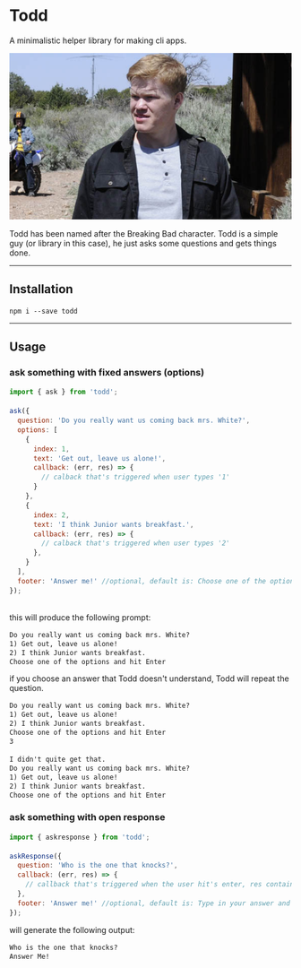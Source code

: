 # Todd

A minimalistic helper library for making cli apps.

![alt text](https://github.com/AttilaGal/todd/raw/master/todd.jpg "Todd picture")


Todd has been named after the Breaking Bad character. Todd is a simple guy (or library in this case), he just asks some questions and gets things done.

---

## Installation
```
npm i --save todd
```
---

## Usage

### ask something with fixed answers (options)
```javascript
import { ask } from 'todd';

ask({
  question: 'Do you really want us coming back mrs. White?',
  options: [
    {
      index: 1,
      text: 'Get out, leave us alone!',
      callback: (err, res) => {
        // calback that's triggered when user types '1'
      }
    },
    {
      index: 2,
      text: 'I think Junior wants breakfast.',
      callback: (err, res) => {
        // calback that's triggered when user types '2'
      },
    }
  ],
  footer: 'Answer me!' //optional, default is: Choose one of the options and hit Enter
});
  
```

this will produce the following prompt: 

```
Do you really want us coming back mrs. White?
1) Get out, leave us alone!
2) I think Junior wants breakfast.
Choose one of the options and hit Enter
```
if you choose an answer that Todd doesn't understand, Todd will repeat the question.

```
Do you really want us coming back mrs. White?
1) Get out, leave us alone!
2) I think Junior wants breakfast.
Choose one of the options and hit Enter
3

I didn't quite get that.
Do you really want us coming back mrs. White?
1) Get out, leave us alone!
2) I think Junior wants breakfast.
Choose one of the options and hit Enter
```

### ask something with open response
```javascript
import { askresponse } from 'todd';

askResponse({
  question: 'Who is the one that knocks?',
  callback: (err, res) => {
    // callback that's triggered when the user hit's enter, res contains the typed input
  },
  footer: 'Answer me!' //optional, default is: Type in your answer and hit Enter
});
```
will generate the following output:
```
Who is the one that knocks?
Answer Me!

```
